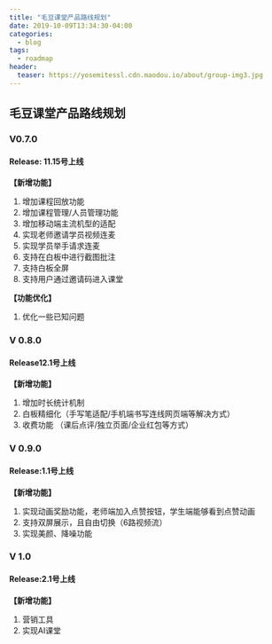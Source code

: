 ```yaml
---
title: "毛豆课堂产品路线规划"
date: 2019-10-09T13:34:30-04:00
categories:
  - blog
tags:
  - roadmap
header:
  teaser: https://yosemitessl.cdn.maodou.io/about/group-img3.jpg
---
```


## 毛豆课堂产品路线规划

### V0.7.0
#### Release: 11.15号上线
**【新增功能】**
1. 增加课程回放功能  
2. 增加课程管理/人员管理功能
3. 增加移动端主流机型的适配
4. 实现老师邀请学员视频连麦
5. 实现学员举手请求连麦
6. 支持在白板中进行截图批注
7. 支持白板全屏
8. 支持用户通过邀请码进入课堂

**【功能优化】**
1. 优化一些已知问题

### V 0.8.0
#### Release12.1号上线
**【新增功能】**
1. 增加时长统计机制
2. 白板精细化（手写笔适配/手机端书写连线网页端等解决方式）
3. 收费功能 （课后点评/独立页面/企业红包等方式）

### V 0.9.0
#### Release:1.1号上线 
**【新增功能】**
1. 实现动画奖励功能，老师端加入点赞按钮，学生端能够看到点赞动画
2. 支持双屏展示，且自由切换（6路视频流）
3. 实现美颜、降噪功能

### V 1.0
#### Release:2.1号上线
**【新增功能】**
1. 营销工具
2. 实现AI课堂





